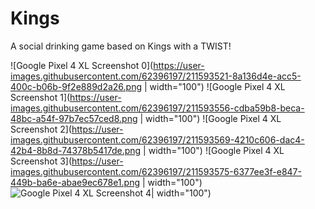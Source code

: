 # Kings
A social drinking game based on Kings with a TWIST!


![Google Pixel 4 XL Screenshot 0](https://user-images.githubusercontent.com/62396197/211593521-8a136d4e-acc5-400c-b06b-9f2e889d2a26.png | width="100") 
![Google Pixel 4 XL Screenshot 1](https://user-images.githubusercontent.com/62396197/211593556-cdba59b8-beca-48bc-a54f-97b7ec57ced8.png | width="100")
![Google Pixel 4 XL Screenshot 2](https://user-images.githubusercontent.com/62396197/211593569-4210c606-dac4-42b4-8b8d-74378b5417de.png | width="100")
![Google Pixel 4 XL Screenshot 3](https://user-images.githubusercontent.com/62396197/211593575-6377ee3f-e847-449b-ba6e-abae9ec678e1.png | width="100")
![Google Pixel 4 XL Screenshot 4](https://user-images.githubusercontent.com/62396197/211593580-7ede2a93-0df8-43b6-8d5e-5931c092926a.png)| width="100")







